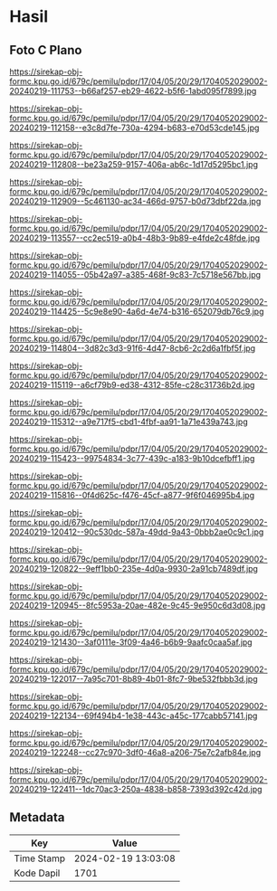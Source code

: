 # Hasil

## Foto C Plano

https://sirekap-obj-formc.kpu.go.id/679c/pemilu/pdpr/17/04/05/20/29/1704052029002-20240219-111753--b66af257-eb29-4622-b5f6-1abd095f7899.jpg

https://sirekap-obj-formc.kpu.go.id/679c/pemilu/pdpr/17/04/05/20/29/1704052029002-20240219-112158--e3c8d7fe-730a-4294-b683-e70d53cde145.jpg

https://sirekap-obj-formc.kpu.go.id/679c/pemilu/pdpr/17/04/05/20/29/1704052029002-20240219-112808--be23a259-9157-406a-ab6c-1d17d5295bc1.jpg

https://sirekap-obj-formc.kpu.go.id/679c/pemilu/pdpr/17/04/05/20/29/1704052029002-20240219-112909--5c461130-ac34-466d-9757-b0d73dbf22da.jpg

https://sirekap-obj-formc.kpu.go.id/679c/pemilu/pdpr/17/04/05/20/29/1704052029002-20240219-113557--cc2ec519-a0b4-48b3-9b89-e4fde2c48fde.jpg

https://sirekap-obj-formc.kpu.go.id/679c/pemilu/pdpr/17/04/05/20/29/1704052029002-20240219-114055--05b42a97-a385-468f-9c83-7c5718e567bb.jpg

https://sirekap-obj-formc.kpu.go.id/679c/pemilu/pdpr/17/04/05/20/29/1704052029002-20240219-114425--5c9e8e90-4a6d-4e74-b316-652079db76c9.jpg

https://sirekap-obj-formc.kpu.go.id/679c/pemilu/pdpr/17/04/05/20/29/1704052029002-20240219-114804--3d82c3d3-91f6-4d47-8cb6-2c2d6a1fbf5f.jpg

https://sirekap-obj-formc.kpu.go.id/679c/pemilu/pdpr/17/04/05/20/29/1704052029002-20240219-115119--a6cf79b9-ed38-4312-85fe-c28c31736b2d.jpg

https://sirekap-obj-formc.kpu.go.id/679c/pemilu/pdpr/17/04/05/20/29/1704052029002-20240219-115312--a9e717f5-cbd1-4fbf-aa91-1a71e439a743.jpg

https://sirekap-obj-formc.kpu.go.id/679c/pemilu/pdpr/17/04/05/20/29/1704052029002-20240219-115423--99754834-3c77-439c-a183-9b10dcefbff1.jpg

https://sirekap-obj-formc.kpu.go.id/679c/pemilu/pdpr/17/04/05/20/29/1704052029002-20240219-115816--0f4d625c-f476-45cf-a877-9f6f046995b4.jpg

https://sirekap-obj-formc.kpu.go.id/679c/pemilu/pdpr/17/04/05/20/29/1704052029002-20240219-120412--90c530dc-587a-49dd-9a43-0bbb2ae0c9c1.jpg

https://sirekap-obj-formc.kpu.go.id/679c/pemilu/pdpr/17/04/05/20/29/1704052029002-20240219-120822--9eff1bb0-235e-4d0a-9930-2a91cb7489df.jpg

https://sirekap-obj-formc.kpu.go.id/679c/pemilu/pdpr/17/04/05/20/29/1704052029002-20240219-120945--8fc5953a-20ae-482e-9c45-9e950c6d3d08.jpg

https://sirekap-obj-formc.kpu.go.id/679c/pemilu/pdpr/17/04/05/20/29/1704052029002-20240219-121430--3af0111e-3f09-4a46-b6b9-9aafc0caa5af.jpg

https://sirekap-obj-formc.kpu.go.id/679c/pemilu/pdpr/17/04/05/20/29/1704052029002-20240219-122017--7a95c701-8b89-4b01-8fc7-9be532fbbb3d.jpg

https://sirekap-obj-formc.kpu.go.id/679c/pemilu/pdpr/17/04/05/20/29/1704052029002-20240219-122134--69f494b4-1e38-443c-a45c-177cabb57141.jpg

https://sirekap-obj-formc.kpu.go.id/679c/pemilu/pdpr/17/04/05/20/29/1704052029002-20240219-122248--cc27c970-3df0-46a8-a206-75e7c2afb84e.jpg

https://sirekap-obj-formc.kpu.go.id/679c/pemilu/pdpr/17/04/05/20/29/1704052029002-20240219-122411--1dc70ac3-250a-4838-b858-7393d392c42d.jpg


## Metadata

| Key        | Value               |
| ---------- | ------------------- |
| Time Stamp | 2024-02-19 13:03:08 |
| Kode Dapil | 1701                |



